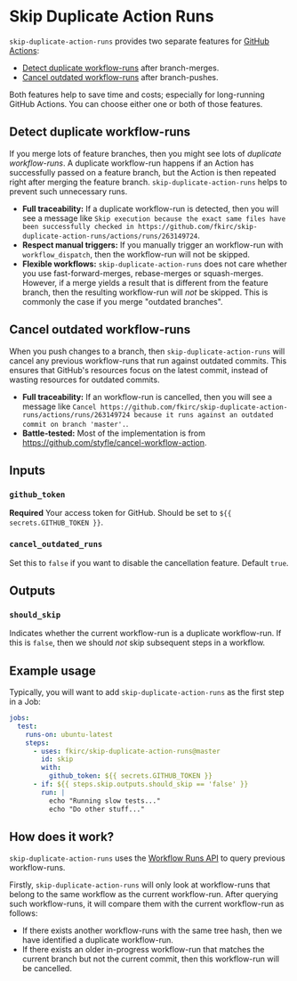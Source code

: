 # Skip Duplicate Action Runs

`skip-duplicate-action-runs` provides two separate features for [GitHub Actions](https://github.com/features/actions):

- [Detect duplicate workflow-runs](#detect-duplicate-workflow-runs) after branch-merges.
- [Cancel outdated workflow-runs](#cancel-outdated-workflow-runs) after branch-pushes.

Both features help to save time and costs; especially for long-running GitHub Actions.
You can choose either one or both of those features.

## Detect duplicate workflow-runs

If you merge lots of feature branches, then you might see lots of _duplicate workflow-runs_.
A duplicate workflow-run happens if an Action has successfully passed on a feature branch, but the Action is then repeated right after merging the feature branch.
`skip-duplicate-action-runs` helps to prevent such unnecessary runs.

- **Full traceability:** If a duplicate workflow-run is detected, then you will see a message like `Skip execution because the exact same files have been successfully checked in https://github.com/fkirc/skip-duplicate-action-runs/actions/runs/263149724`.
- **Respect manual triggers:** If you manually trigger an workflow-run with `workflow_dispatch`, then the workflow-run will not be skipped.
- **Flexible workflows:** `skip-duplicate-action-runs` does not care whether you use fast-forward-merges, rebase-merges or squash-merges.
  However, if a merge yields a result that is different from the feature branch, then the resulting workflow-run will _not_ be skipped.
  This is commonly the case if you merge "outdated branches".
  
## Cancel outdated workflow-runs

When you push changes to a branch, then `skip-duplicate-action-runs` will cancel any previous workflow-runs that run against outdated commits.
This ensures that GitHub's resources focus on the latest commit, instead of wasting resources for outdated commits.

- **Full traceability:** If an workflow-run is cancelled, then you will see a message like `Cancel https://github.com/fkirc/skip-duplicate-action-runs/actions/runs/263149724 because it runs against an outdated commit on branch 'master'.`.
- **Battle-tested:** Most of the implementation is from https://github.com/styfle/cancel-workflow-action.

## Inputs

### `github_token`

**Required** Your access token for GitHub. Should be set to `${{ secrets.GITHUB_TOKEN }}`.

### `cancel_outdated_runs`

Set this to `false` if you want to disable the cancellation feature. Default `true`.

## Outputs

### `should_skip`

Indicates whether the current workflow-run is a duplicate workflow-run.
If this is `false`, then we should _not_ skip subsequent steps in a workflow.

## Example usage

Typically, you will want to add `skip-duplicate-action-runs` as the first step in a Job:

```yml
jobs:
  test:
    runs-on: ubuntu-latest
    steps:
      - uses: fkirc/skip-duplicate-action-runs@master
        id: skip
        with:
          github_token: ${{ secrets.GITHUB_TOKEN }}
      - if: ${{ steps.skip.outputs.should_skip == 'false' }}
        run: |
          echo "Running slow tests..."
          echo "Do other stuff..."
```

## How does it work?

`skip-duplicate-action-runs` uses the [Workflow Runs API](https://docs.github.com/en/rest/reference/actions#workflow-runs) to query previous workflow-runs.

Firstly, `skip-duplicate-action-runs` will only look at workflow-runs that belong to the same workflow as the current workflow-run.
After querying such workflow-runs, it will compare them with the current workflow-run as follows:

- If there exists another workflow-runs with the same tree hash, then we have identified a duplicate workflow-run.
- If there exists an older in-progress workflow-run that matches the current branch but not the current commit, then this workflow-run will be cancelled.
